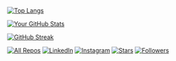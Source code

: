 [![Top Langs](https://github-readme-stats.vercel.app/api/top-langs/?username=DodoLintu108&layout=compact&hide=html&theme=radical)](https://github.com/anuraghazra/github-readme-stats)

[![Your GitHub Stats](https://github-readme-stats.vercel.app/api?username=DodoLintu108&show_icons=true&theme=radical)](https://github.com/anuraghazra/github-readme-stats)

[![GitHub Streak](https://streak-stats.demolab.com?user=DodoLintu108&theme=radical)](https://git.io/streak-stats)


[![All Repos](https://img.shields.io/badge/-All%20Repos-blue)](https://github.com/DodoLintu108?tab=repositories)
[![LinkedIn](https://img.shields.io/badge/-LinkedIn-blue)](https://www.linkedin.com/in/abdelrhman-mersal-9ba104203/)
[![Instagram](https://img.shields.io/badge/-Instagram-blue)](https://www.instagram.com/_abdelrhman.mersal_?igsh=bTV1N3E1MnpjdHA1)
[![Stars](https://img.shields.io/badge/-Stars-green)](https://github.com/DodoLintu108?tab=stars)
[![Followers](https://img.shields.io/badge/-Followers-blue)](https://github.com/DodoLintu108?tab=followers)
